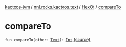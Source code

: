 [kactoos-jvm](../../index.md) / [nnl.rocks.kactoos.text](../index.md) / [HexOf](index.md) / [compareTo](.)

# compareTo

`fun compareTo(other: `[`Text`](../../nnl.rocks.kactoos/-text/index.md)`): `[`Int`](https://kotlinlang.org/api/latest/jvm/stdlib/kotlin/-int/index.html) [(source)](https://github.com/neonailol/kactoos/blob/master/kactoos-jvm/src/main/kotlin/nnl/rocks/kactoos/text/HexOf.kt#L33)